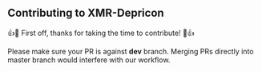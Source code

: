 ## Contributing to XMR-Depricon

:+1::tada: First off, thanks for taking the time to contribute! :tada::+1:

Please make sure your PR is against **dev** branch. Merging PRs directly into master branch would interfere with our workflow.


